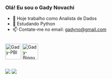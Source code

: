 ### Olá! Eu sou o Gady Novachi


- 🔭 Hoje trabalho como Analista de Dados
- 🌱 Estudando Python
- 📫 Contate-me no email: gadyno@gmail.com
<div>
  <div style="display: inline_block"><br>
  <i class="devicon-microsoftsqlserver-plain"></i>
          
  <img align="center" alt="Gady-PBI" height="50" width="50" src="https://raw.githubusercontent.com/microsoft/PowerBI-Icons/main/SVG/Power-BI.svg" />
  <img align="center" alt="Gady-Bigquery" height="50" width="50" src="https://github.com/gadyno/ProjetoGit/blob/main/icons/bigquery.svg" />

  
</div>

##

<div> 
<a href = "mailto:gadyno@gmail.com"><img src="https://img.shields.io/badge/-Gmail-%23333?style=for-the-badge&logo=gmail&logoColor=white" target="_blank"></a>
  <a href="https://www.linkedin.com/in/gady-novachi/" target="_blank"><img src="https://img.shields.io/badge/-LinkedIn-%230077B5?style=for-the-badge&logo=linkedin&logoColor=white" target="_blank"></a> 
  
</div>
